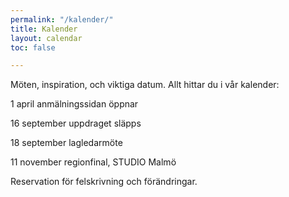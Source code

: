 ```yaml
---
permalink: "/kalender/"
title: Kalender
layout: calendar
toc: false

---
```

Möten, inspiration, och viktiga datum. Allt hittar du i vår kalender:

1 april              anmälningssidan öppnar

16 september  uppdraget släpps

18 september  lagledarmöte

11 november   regionfinal, STUDIO Malmö

Reservation för felskrivning och förändringar.